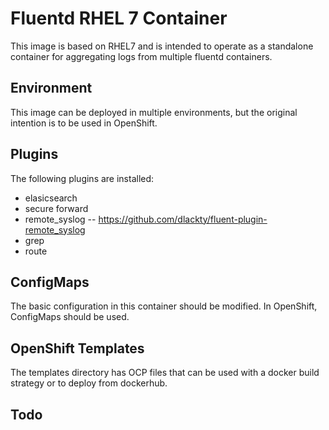 # Fluentd RHEL 7 Container
This image is based on RHEL7 and is intended to operate as 
a standalone container for aggregating logs from multiple 
fluentd containers. 

## Environment 
This image can be deployed in multiple environments, but 
the original intention is to be used in OpenShift. 

## Plugins
The following plugins are installed: 
- elasicsearch 
- secure forward
- remote_syslog -- https://github.com/dlackty/fluent-plugin-remote_syslog
- grep
- route

## ConfigMaps
The basic configuration in this container should be modified. 
In OpenShift, ConfigMaps should be used. 

## OpenShift Templates
The templates directory has OCP files that can be used with a docker build strategy or to deploy from dockerhub. 

## Todo
